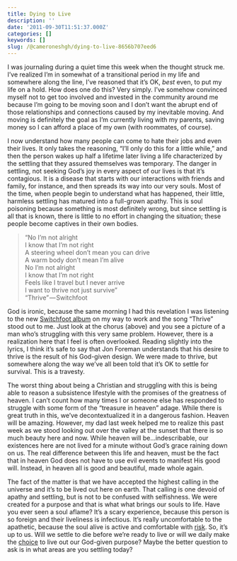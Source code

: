 ```yaml
---
title: Dying to Live
description: ''
date: '2011-09-30T11:51:37.000Z'
categories: []
keywords: []
slug: /@cameroneshgh/dying-to-live-8656b707eed6
---
```


I was journaling during a quiet time this week when the thought struck me. I’ve realized I’m in somewhat of a transitional period in my life and somewhere along the line, I’ve reasoned that it’s OK, _best_ even, to put my life on a hold. How does one do this? Very simply. I’ve somehow convinced myself not to get too involved and invested in the community around me because I’m going to be moving soon and I don’t want the abrupt end of those relationships and connections caused by my inevitable moving. And moving is definitely the goal as I’m currently living with my parents, saving money so I can afford a place of my own (with roommates, of course).

I now understand how many people can come to hate their jobs and even their lives. It only takes the reasoning, “I’ll only do this for a little while,” and then the person wakes up half a lifetime later living a life characterized by the settling that they assured themselves was temporary. The danger in settling, not seeking God’s joy in every aspect of our lives is that it’s contagious. It is a disease that starts with our interactions with friends and family, for instance, and then spreads its way into our very souls. Most of the time, when people begin to understand what has happened, their little, harmless settling has matured into a full-grown apathy. This is soul poisoning because something is most definitely wrong, but since settling is all that is known, there is little to no effort in changing the situation; these people become captives in their own bodies.

> “No I’m not alright  
> I know that I’m not right  
> A steering wheel don’t mean you can drive  
> A warm body don’t mean I’m alive  
> No I’m not alright  
> I know that I’m not right  
> Feels like I travel but I never arrive  
> I want to thrive not just survive”  
> “Thrive” — Switchfoot

God is ironic, because the same morning I had this revelation I was listening to the new [Switchfoot album](http://www.switchfoot.com/switchfoot/c/index-b) on my way to work and the song “Thrive” stood out to me. Just look at the chorus (above) and you see a picture of a man who’s struggling with this very same problem. However, there is a realization here that I feel is often overlooked. Reading slightly into the lyrics, I think it’s safe to say that Jon Foreman understands that his desire to thrive is the result of his God-given design. We were made to thrive, but somewhere along the way we’ve all been told that it’s OK to settle for survival. This is a travesty.

The worst thing about being a Christian and struggling with this is being able to reason a subsistence lifestyle with the promises of the greatness of heaven. I can’t count how many times I or someone else has responded to struggle with some form of the “treasure in heaven” adage. While there is great truth in this, we’ve decontextualized it in a dangerous fashion. Heaven will be amazing. However, my dad last week helped me to realize this past week as we stood looking out over the valley at the sunset that there is so much beauty here and now. While heaven will be…indescribable, our existences here are not lived for a minute without God’s grace raining down on us. The real difference between this life and heaven, must be the fact that in heaven God does not have to use evil events to manifest His good will. Instead, in heaven all is good and beautiful, made whole again.

The fact of the matter is that we have accepted the highest calling in the universe and it’s to be lived out here on earth. That calling is one devoid of apathy and settling, but is not to be confused with selfishness. We were created for a purpose and that is what what brings our souls to life. Have you ever seen a soul aflame? It’s a scary experience, because this person is so foreign and their liveliness is infectious. It’s really uncomfortable to the apathetic, because the soul alive is active and comfortable with [risk](http://104.193.143.57/~waywar13/ce/2011/09/23/risky-business/). So, it’s up to us. Will we settle to die before we’re ready to live or will we daily make the [choice](http://104.193.143.57/~waywar13/ce/2011/09/26/the-choice/%20‎) to live out our God-given purpose? Maybe the better question to ask is in what areas are you settling today?